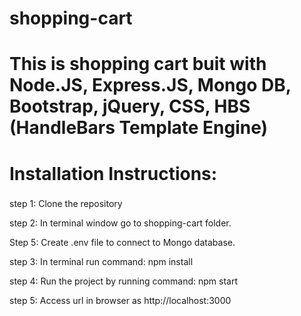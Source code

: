 # shopping-cart

# This is shopping cart buit with Node.JS, Express.JS, Mongo DB, Bootstrap, jQuery, CSS, HBS (HandleBars Template Engine)

# Installation Instructions:

###
  step 1: Clone the repository 
  
  step 2: In terminal window go to shopping-cart folder.
  
  Step 5: Create .env file to connect to Mongo database.
  
  step 3: In terminal run command: npm install
  
  step 4: Run the project by running command: npm start
  
  step 5: Access url in browser as http://localhost:3000
####
